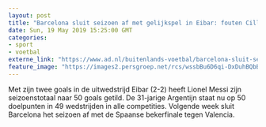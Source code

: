 ```yaml
---
layout: post
title: "Barcelona sluit seizoen af met gelijkspel in Eibar: fouten Cillessen, goals Messi"
date: Sun, 19 May 2019 15:25:00 GMT
categories: 
- sport 
- voetbal 
externe_link: "https://www.ad.nl/buitenlands-voetbal/barcelona-sluit-seizoen-af-met-gelijkspel-in-eibar-fouten-cillessen-goals-messi~a93f50ba/"
feature_image: "https://images2.persgroep.net/rcs/wssbBu6D6qi-DxDuhBQbBZLyw5c/diocontent/148768351/_fitwidth/400/?appId=21791a8992982cd8da851550a453bd7f&quality=0.7"
---
```


Met zijn twee goals in de uitwedstrijd Eibar (2-2) heeft Lionel Messi zijn seizoenstotaal naar 50 goals getild. De 31-jarige Argentijn staat nu op 50 doelpunten in 49 wedstrijden in alle competities. Volgende week sluit Barcelona het seizoen af met de Spaanse bekerfinale tegen Valencia.
